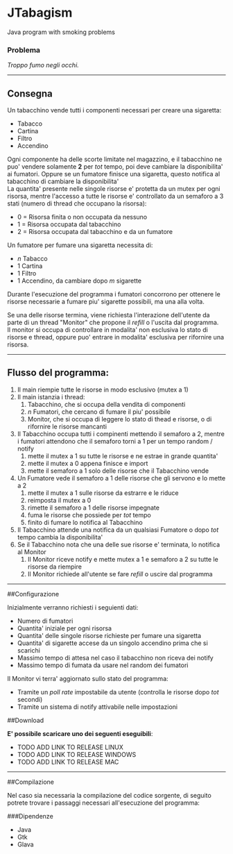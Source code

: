 # JTabagism
Java program with smoking problems

### Problema
_Troppo fumo negli occhi._

---

## Consegna
Un tabacchino vende tutti i componenti necessari per creare una sigaretta:
- Tabacco
- Cartina
- Filtro
- Accendino

Ogni componente ha delle scorte limitate nel magazzino, e il tabacchino ne puo'
vendere solamente **2** per _tot_ tempo, poi deve cambiare la disponibilita'
ai fumatori. Oppure se un fumatore finisce una sigaretta, questo notifica
al tabacchino di cambiare la disponibilita'<br>
La quantita' presente nelle singole risorse e' protetta da un mutex
per ogni risorsa, mentre l'accesso a tutte le risorse e' controllato da
un semaforo a 3 stati (numero di thread che occupano la risorsa):
- 0 = Risorsa finita o non occupata da nessuno
- 1 = Risorsa occupata dal tabacchino
- 2 = Risorsa occupata dal tabacchino e da un fumatore

Un fumatore per fumare una sigaretta necessita di:
- _n_ Tabacco
- 1 Cartina
- 1 Filtro
- 1 Accendino, da cambiare dopo _m_ sigarette

Durante l'esecuzione del programma i fumatori concorrono per ottenere le risorse
necessarie a fumare piu' sigarette possibili, ma una alla volta.

Se una delle risorse termina, viene richiesta l'interazione dell'utente da parte
di un thread "Monitor" che propone il _refill_ o l'uscita dal programma.<br>
Il monitor si occupa di controllare in modalita' non esclusiva
lo stato di risorse e thread, oppure puo' entrare in modalita' esclusiva per
rifornire una risorsa.

---

## Flusso del programma:
1. Il main riempie tutte le risorse in modo esclusivo (mutex a 1)
1. Il main istanzia i thread:
    1. Tabacchino, che si occupa della vendita di componenti
    1. _n_ Fumatori, che cercano di fumare il piu' possibile
    1. Monitor, che si occupa di leggere lo stato di thead e risorse, 
        o di rifornire le risorse mancanti
1. Il Tabacchino occupa tutti i compinenti mettendo il semaforo a 2, mentre
    i fumatori attendono che il semaforo torni a 1 per un tempo random / notify
    1. mette il mutex a 1 su tutte le risorse e ne estrae in grande quantita'
    1. mette il mutex a 0 appena finisce e import
    1. mette il semaforo a 1 solo delle risorse che il Tabacchino vende 
1. Un Fumatore vede il semaforo a 1 delle risorse che gli servono e lo mette a 2
    1. mette il mutex a 1 sulle risorse da estrarre e le riduce
    1. reimposta il mutex a 0
    1. rimette il semaforo a 1 delle risorse impegnate
    1. fuma le risorse che possiede per _tot_ tempo
    1. finito di fumare lo notifica al Tabacchino
1. Il Tabacchino attende una notifica da un qualsiasi Fumatore 
    o dopo _tot_ tempo cambia la disponibilita'
1. Se il Tabacchino nota che una delle sue risorse e' terminata, 
    lo notifica al Monitor
    1. Il Monitor riceve notify e mette mutex a 1 e semaforo a 2 su
        tutte le risorse da riempire
    1. Il Monitor richiede all'utente se fare _refill_ o uscire dal programma

---

##Configurazione

Inizialmente verranno richiesti i seguienti dati:
- Numero di fumatori
- Quantita' iniziale per ogni risorsa
- Quantita' delle singole risorse richieste per fumare una sigaretta
- Quantita' di sigarette accese da un singolo accendino prima che si scarichi
- Massimo tempo di attesa nel caso il tabacchino non riceva dei notify
- Massimo tempo di fumata da usare nel random dei fumatori

Il Monitor vi terra' aggiornato sullo stato del programma:
- Tramite un _poll rate_ impostabile da utente 
    (controlla le risorse dopo _tot_ secondi)
- Tramite un sistema di notify attivabile nelle impostazioni

##Download

**E' possibile scaricare uno dei seguenti eseguibili**:
- TODO ADD LINK TO RELEASE LINUX
- TODO ADD LINK TO RELEASE WINDOWS
- TODO ADD LINK TO RELEASE MAC

---

##Compilazione

Nel caso sia necessaria la compilazione del codice sorgente, di seguito potrete
trovare i passaggi necessari all'esecuzione del programma:

###Dipendenze
- Java
- Gtk
- Glava
